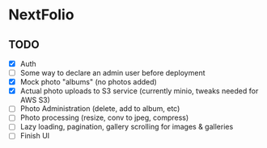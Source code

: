 # NextFolio

## TODO

- [x] Auth
- [ ] Some way to declare an admin user before deployment
- [x] Mock photo "albums" (no photos added)
- [x] Actual photo uploads to S3 service (currently minio, tweaks needed for AWS S3)
- [ ] Photo Administration (delete, add to album, etc)
- [ ] Photo processing (resize, conv to jpeg, compress)
- [ ] Lazy loading, pagination, gallery scrolling for images & galleries
- [ ] Finish UI